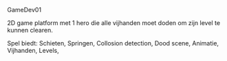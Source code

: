 GameDev01

2D game platform met 1 hero die alle vijhanden moet doden om zijn level te kunnen clearen.

Spel biedt:
Schieten,
Springen,
Collosion detection,
Dood scene,
Animatie,
Vijhanden,
Levels,
